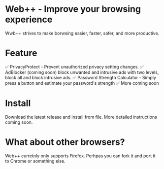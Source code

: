 # Web++ - Improve your browsing experience
Wwb++ strives to make borwsing easier, faster, safer, and more productive. 


# Feature
✅ PrivacyProtect - Prevent unauthorized privacy setting changes.
✅ AdBlocker (coming soon) block unwanted and intrusive ads with two levels, block all and block intrusive ads. 
✅ Password Strength Calculator - Simply press a button and estimate your password's strength
✅ More coming soon

# Install
Download the latest release and install from file. 
More detailed instructions coming soon.

# What about other browsers?
Web++ curretnly only supports Firefox. Perhpas you can fork it and port it to Chrome or something else. 
